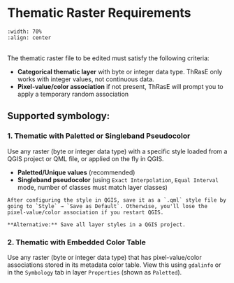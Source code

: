 # Thematic Raster Requirements

```{image} images/thematic.webp
:width: 70%
:align: center
```
<br>
The thematic raster file to be edited must satisfy the following criteria:

- **Categorical thematic layer** with byte or integer data type. ThRasE only works with integer values, not continuous data.
- **Pixel-value/color association** if not present, ThRasE will prompt you to apply a temporary random association

## Supported symbology:

### 1. Thematic with Paletted or Singleband Pseudocolor

Use any raster (byte or integer data type) with a specific style loaded from a QGIS project or QML file, or applied on the fly in QGIS.

- **Paletted/Unique values** (recommended)
- **Singleband pseudocolor** (using `Exact Interpolation`, `Equal Interval` mode, number of classes must match layer classes)

```{tip}
After configuring the style in QGIS, save it as a `.qml` style file by going to `Style` → `Save as Default`. Otherwise, you'll lose the pixel-value/color association if you restart QGIS.

**Alternative:** Save all layer styles in a QGIS project.
```

### 2. Thematic with Embedded Color Table

Use any raster (byte or integer data type) that has pixel-value/color associations stored in its metadata color table. View this using `gdalinfo` or in the `Symbology` tab in layer `Properties` (shown as `Paletted`).

